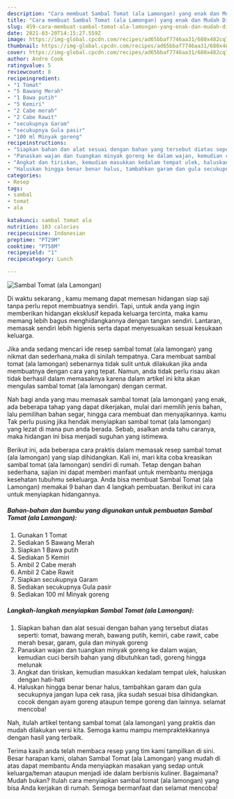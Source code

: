```yaml
---
description: "Cara membuat Sambal Tomat (ala Lamongan) yang enak dan Mudah Dibuat"
title: "Cara membuat Sambal Tomat (ala Lamongan) yang enak dan Mudah Dibuat"
slug: 459-cara-membuat-sambal-tomat-ala-lamongan-yang-enak-dan-mudah-dibuat
date: 2021-03-20T14:15:27.559Z
image: https://img-global.cpcdn.com/recipes/ad65bbaf7746aa31/680x482cq70/sambal-tomat-ala-lamongan-foto-resep-utama.jpg
thumbnail: https://img-global.cpcdn.com/recipes/ad65bbaf7746aa31/680x482cq70/sambal-tomat-ala-lamongan-foto-resep-utama.jpg
cover: https://img-global.cpcdn.com/recipes/ad65bbaf7746aa31/680x482cq70/sambal-tomat-ala-lamongan-foto-resep-utama.jpg
author: Andre Cook
ratingvalue: 5
reviewcount: 8
recipeingredient:
- "1 Tomat"
- "5 Bawang Merah"
- "1 Bawa putih"
- "5 Kemiri"
- "2 Cabe merah"
- "2 Cabe Rawit"
- "secukupnya Garam"
- "secukupnya Gula pasir"
- "100 ml Minyak goreng"
recipeinstructions:
- "Siapkan bahan dan alat sesuai dengan bahan yang tersebut diatas seperti: tomat, bawang merah, bawang putih, kemiri, cabe rawit, cabe merah besar, garam, gula dan minyak goreng"
- "Panaskan wajan dan tuangkan minyak goreng ke dalam wajan, kemudian cuci bersih bahan yang dibutuhkan tadi, goreng hingga melunak"
- "Angkat dan tiriskan, kemudian masukkan kedalam tempat ulek, haluskan dengan hati-hati"
- "Haluskan hingga benar benar halus, tambahkan garam dan gula secukupnya jangan lupa cek rasa, jika sudah sesuai bisa dihidangkan. cocok dengan ayam goreng ataupun tempe goreng dan lainnya. selamat mencoba!"
categories:
- Resep
tags:
- sambal
- tomat
- ala

katakunci: sambal tomat ala 
nutrition: 103 calories
recipecuisine: Indonesian
preptime: "PT29M"
cooktime: "PT58M"
recipeyield: "1"
recipecategory: Lunch

---
```



![Sambal Tomat (ala Lamongan)](https://img-global.cpcdn.com/recipes/ad65bbaf7746aa31/680x482cq70/sambal-tomat-ala-lamongan-foto-resep-utama.jpg)

Di waktu  sekarang , kamu memang dapat memesan hidangan siap saji tanpa perlu repot membuatnya sendiri. Tapi, untuk anda yang ingin memberikan hidangan eksklusif kepada keluarga tercinta, maka kamu memang lebih bagus menghidangkannya dengan tangan sendiri. Lantaran, memasak sendiri lebih higienis serta dapat menyesuaikan sesuai kesukaan keluarga.

Jika anda sedang mencari ide resep sambal tomat (ala lamongan) yang nikmat dan sederhana,maka di sinilah tempatnya. Cara membuat sambal tomat (ala lamongan)  sebenarnya tidak sulit untuk dilakukan jika anda membuatnya dengan cara yang tepat. Namun, anda tidak perlu risau akan tidak berhasil dalam memasaknya 
karena dalam artikel ini kita akan mengulas sambal tomat (ala lamongan) dengan cermat.  



Nah bagi anda yang mau memasak sambal tomat (ala lamongan) yang enak, ada beberapa tahap yang dapat dikerjakan, mulai dari memilih jenis bahan, lalu pemilihan bahan segar, hingga cara membuat dan menyajikannya. kamu Tak perlu pusing jika hendak menyiapkan sambal tomat (ala lamongan) yang lezat di mana pun anda berada. Sebab, asalkan anda  tahu caranya, maka hidangan ini bisa menjadi suguhan yang istimewa.

Berikut ini, ada beberapa cara praktis  dalam memasak resep sambal tomat (ala lamongan) yang siap dihidangkan. Kali ini, mari kita coba kreasikan sambal tomat (ala lamongan) sendiri di rumah. Tetap dengan bahan sederhana, sajian ini dapat memberi manfaat untuk membantu menjaga kesehatan tubuhmu sekeluarga. Anda bisa membuat Sambal Tomat (ala Lamongan) memakai 9 bahan dan 4 langkah pembuatan. Berikut ini cara untuk menyiapkan hidangannya.

<!--inarticleads1-->

##### Bahan-bahan dan bumbu yang digunakan untuk pembuatan Sambal Tomat (ala Lamongan):

1. Gunakan 1 Tomat
1. Sediakan 5 Bawang Merah
1. Siapkan 1 Bawa putih
1. Sediakan 5 Kemiri
1. Ambil 2 Cabe merah
1. Ambil 2 Cabe Rawit
1. Siapkan secukupnya Garam
1. Sediakan secukupnya Gula pasir
1. Sediakan 100 ml Minyak goreng




<!--inarticleads2-->

##### Langkah-langkah menyiapkan Sambal Tomat (ala Lamongan):

1. Siapkan bahan dan alat sesuai dengan bahan yang tersebut diatas seperti: tomat, bawang merah, bawang putih, kemiri, cabe rawit, cabe merah besar, garam, gula dan minyak goreng
1. Panaskan wajan dan tuangkan minyak goreng ke dalam wajan, kemudian cuci bersih bahan yang dibutuhkan tadi, goreng hingga melunak
1. Angkat dan tiriskan, kemudian masukkan kedalam tempat ulek, haluskan dengan hati-hati
1. Haluskan hingga benar benar halus, tambahkan garam dan gula secukupnya jangan lupa cek rasa, jika sudah sesuai bisa dihidangkan. cocok dengan ayam goreng ataupun tempe goreng dan lainnya. selamat mencoba!




Nah, itulah artikel tentang  sambal tomat (ala lamongan)  yang praktis dan mudah dilakukan versi kita. Semoga kamu mampu mempraktekkannya dengan hasil yang terbaik. 

Terima kasih anda telah membaca resep yang tim kami tampilkan di sini. Besar harapan kami, olahan  Sambal Tomat (ala Lamongan) yang mudah di atas dapat membantu Anda menyiapkan masakan yang sedap untuk keluarga/teman ataupun menjadi ide dalam berbisnis kuliner. Bagaimana? Mudah bukan? Itulah cara menyiapkan sambal tomat (ala lamongan) yang bisa Anda kerjakan di rumah. Semoga bermanfaat dan selamat mencoba!

